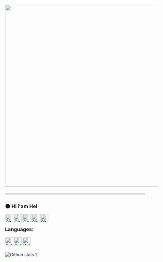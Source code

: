 <p float="left">
  <img src="https://cdn.discordapp.com/attachments/852588941467320330/893543847936802886/New_Project_8.jpg" width="600" />
</p>
―――――――――――――――――――――――――――――――――

### 🌑 Hi i'am Hei
[<img align="left" alt="GitHub" width="26px" src="https://cdn.discordapp.com/attachments/852588941467320330/893178499593043979/1384028.png" />][Youtube]
[<img align="left" alt="GitHub" width="26px" src="https://cdn.discordapp.com/attachments/852588941467320330/893178383251427358/49440.png" />][Pinterest]
[<img align="left" alt="GitHub" width="26px" src="https://cdn.discordapp.com/attachments/852588941467320330/893178119488438302/1384019.png" />][Reddit]
[<img align="left" alt="GitHub" width="26px" src="https://cdn.discordapp.com/attachments/852588941467320330/893177916236656660/733609.png" />][github]
[<img align="left" alt="GitHub" width="26px" src="https://cdn.discordapp.com/attachments/852588941467320330/893177406767124490/1384031.png" />][instagram]
<br />

[Youtube]: https://www.youtube.com/channel/UCpF1oTbjTcTsOiYZZTOuAcQ
[Pinterest]: https://tr.pinterest.com/HeiFi0/
[Reddit]: https://www.reddit.com/user/HeiFi0
[github]: https://github.com/Hei-Fi
[instagram]: https://instagram.com/heifi_

### Languages:
[<img align="left" alt="Python" width="26px" src="https://cdn.discordapp.com/attachments/852588941467320330/893178692048658432/28884.png" />][python]
[<img align="left" alt="Python" width="26px" src="https://cdn.discordapp.com/attachments/852588941467320330/893178806649618442/136489.png" />][javascript]
[<img align="left" alt="Python" width="26px" src="https://cdn.discordapp.com/attachments/852588941467320330/893179365188317264/136487.png" />][html]
<br />

[python]: https://www.python.org/
[javascript]: https://www.javascript.com/
[html]: https://www.javascript.com/
<br />
![Github stats 2](https://github-readme-stats.vercel.app/api?username=heivile&show_icons=true&theme=radical)
<br />
